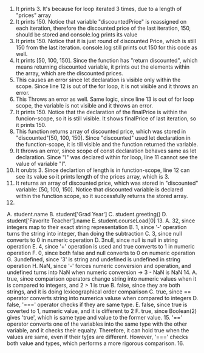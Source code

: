 1. It prints 3. It's because for loop iterated 3 times, due to a length of "prices" array
2. It prints 150. Notice that variable "discountedPrice" is reassigned on each iteration, therefore the discounted price of the last iteration, 150, should be stored and console.log prints its value
3. It prints 150. Notice that it is just round of discounted Price, which is still 150 from the last iteration. console.log still prints out 150 for this code as well.
4. It prints [50, 100, 150]. Since the function has "return discounted", which means returning discounted variable, it prints out the elements within the array, which are the discounted prices.
5. This causes an error since let declaration is visible only within the scope. Since line 12 is out of the for loop, it is not visible and it throws an error.
6. This Throws an error as well. Same logic, since line 13 is out of for loop scope, the variable is not visible and it throws an error.
7. It prints 150. Notice that the declaration of the finalPrice is within the funcion-scope, so it is still visible. It shows finalPrice of last iteration, so it prints 150.
8. This function returns array of discounted price, which was stored in "discounted"[50, 100, 150]. Since "discounted" used let declaration in the function-scope, it is till visible and the function returned the variable.
9. It throws an error, since scope of const declaration behaves same as let declaration. Since "I" was declared within for loop, line 11 cannot see the value of variable "I".
10. It orubts 3. Since declartion of length is in function-scope, line 12 can see its value so it prints length of the prices array, which is 3.
11. It returns an array of discounted price, which was stored in "discounted" variable: [50, 100, 150]. Notice that discounted variable is declared within the function scope, so it successfully returns the stored array.
12. 
 A. student.name
 B. student['Grad Year']
 C. student.greeting()
 D. student['Favorite Teacher'].name
 E. student.courseLoad[0]
13.
 A. 32, since integers map to their exact string representation
 B. 1, since '-' operation turns the string into integer, than doing the subtraction
 C. 3, since null converts to 0 in numeric operation
 D. 3null, since null is null in string operation
 E. 4, since '+' operation is used and true converts to 1 in numeric operation
 F. 0, since both false and null converts to 0 on numeric operation
 G. 3undefined, since '3' is string and undefined is undefined in string operation
 H. NaN, since '-' forces numeric conversion and operation, and undefined turns into NaN when numeric conversion -> 3 - NaN is NaN
14. 
 A. true, since comparison operators change string into numeric values when it is compared to integers, and 2 > 1 is true
 B. false, since they are both strings, and it is doing lexicographical order comparison
 C. true, since == operator converts string into numerica valuse when compared to integers
 D. false, '===' operator checks if they are same type.
 E. false, since true is coverted to 1, numeric value, and it is different to 2
 F. true, since Boolean(2) gives 'true', which is same type and value to the former value.
15. '==' operator converts one of the variables into the same type with the other variable, and it checks their equalty. Therefore, it can hold true when the values are same, even if their ty[es are different. However, '===' checks both value and types, which performs a more rigorous comparison.
16. 
